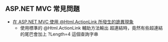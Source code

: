 ## ASP.NET MVC 常見問題

- [在 ASP.NET MVC 使用 @Html.ActionLink 所發生的詭異現象](http://blog.miniasp.com/post/2012/09/30/ASPNET-MVC-common-pitfall-for-html-actionlink-helper-method.aspx)
  - 使用標準的 @Html.ActionLink 輔助方法輸出 <A> 超連結時，竟然有些超連結的尾巴會加上 ?Length=4 這個查詢字串